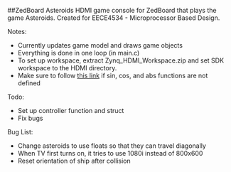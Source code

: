 ##ZedBoard Asteroids
HDMI game console for ZedBoard that plays the game Asteroids. 
Created for EECE4534 - Microprocessor Based Design.

Notes:
- Currently updates game model and draws game objects 
- Everything is done in one loop (in main.c)
- To set up workspace, extract Zynq_HDMI_Workspace.zip and set SDK workspace to the HDMI directory. 
- Make sure to follow [this link](http://www.xilinx.com/support/answers/52971.html) if sin, cos, and abs functions are not defined

Todo:
- Set up controller function and struct
- Fix bugs

Bug List:
 - Change asteroids to use floats so that they can travel diagonally
 - When TV first turns on, it tries to use 1080i instead of 800x600
 - Reset orientation of ship after collision